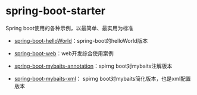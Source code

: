 spring-boot-starter
===========

Spring boot使用的各种示例，以最简单、最实用为标准


- [spring-boot-helloWorld](https://github.com/ityouknow/spring-home/tree/master/spring-boot/spring-boot-helloWorld)：spring-boot的helloWorld版本

- [spring-boot-web](https://github.com/ityouknow/spring-home/tree/master/spring-boot/spring-boot-web)：web开发综合使用案例

- [spring-boot-mybaits-annotation](https://github.com/ityouknow/spring-boot-starter/tree/master/mybaits-spring-boot/spring-boot-mybaits-annotation)：spirng boot对mybaits注解版本

- [spring-boot-mybaits-xml](https://github.com/ityouknow/spring-boot-starter/tree/master/mybaits-spring-boot/spring-boot-mybaits-xml)：
spirng boot对mybaits简化版本，也是xml配置版本

